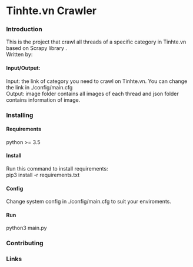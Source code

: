<h1>Tinhte.vn Crawler</h1>
<h3>Introduction</h3>
This is the project that crawl all threads of a specific category in Tinhte.vn based on Scrapy library .<br>
Written by:<br>
<h4>Input/Output:</h4>
Input: the link of category you need to crawl on Tinhte.vn. You can change the link in ./config/main.cfg<br>
Output: image folder contains all images of each thread and json folder contains information of image.<br>
<h3>Installing</h3>
<h4>Requirements</h4>
    python >= 3.5<br>

<h4>Install</h4>
    Run this command to install requirements:<br>
    pip3 install -r requirements.txt<br>
<h4>Config</h4>
    Change system config in ./config/main.cfg to suit your enviroments.<br>
<h4>Run</h4>
    python3 main.py<br>


<h3>Contributing</h3>
<h3>Links</h3>